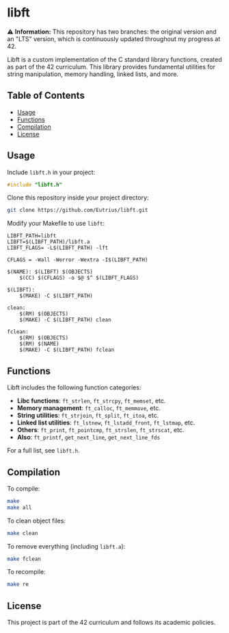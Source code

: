 # libft

⚠️ **Information:** This repository has two branches: the original version and an "LTS" version, which is continuously updated throughout my progress at 42.

Libft is a custom implementation of the C standard library functions, created as part of the 42 curriculum. This library provides fundamental utilities for string manipulation, memory handling, linked lists, and more.

## Table of Contents

- [Usage](#usage)
- [Functions](#functions)
- [Compilation](#compilation)
- [License](#license)

## Usage

Include `libft.h` in your project:

```c
#include "libft.h"
```

Clone this repository inside your project directory:

```sh
git clone https://github.com/Eutrius/libft.git
```

Modify your Makefile to use `libft`:

```make
LIBFT_PATH=libft
LIBFT=$(LIBFT_PATH)/libft.a
LIBFT_FLAGS= -L$(LIBFT_PATH) -lft

CFLAGS = -Wall -Werror -Wextra -I$(LIBFT_PATH)

$(NAME): $(LIBFT) $(OBJECTS)
	$(CC) $(CFLAGS) -o $@ $^ $(LIBFT_FLAGS)

$(LIBFT):
	$(MAKE) -C $(LIBFT_PATH)

clean:
	$(RM) $(OBJECTS)
	$(MAKE) -C $(LIBFT_PATH) clean

fclean:
    $(RM) $(OBJECTS)
	$(RM) $(NAME)
	$(MAKE) -C $(LIBFT_PATH) fclean

```

## Functions

Libft includes the following function categories:

- **Libc functions**: `ft_strlen`, `ft_strcpy`, `ft_memset`, etc.
- **Memory management**: `ft_calloc`, `ft_memmove`, etc.
- **String utilities**: `ft_strjoin`, `ft_split`, `ft_itoa`, etc.
- **Linked list utilities**: `ft_lstnew`, `ft_lstadd_front`, `ft_lstmap`, etc.
- **Others**: `ft_print`, `ft_pointcmp`, `ft_strslen`, `ft_strscat`, etc.
- **Also**: `ft_printf`, `get_next_line`, `get_next_line_fds`

For a full list, see `libft.h`.

## Compilation

To compile:

```sh
make
make all
```

To clean object files:

```sh
make clean
```

To remove everything (including `libft.a`):

```sh
make fclean
```

To recompile:

```sh
make re
```

## License

This project is part of the 42 curriculum and follows its academic policies.
